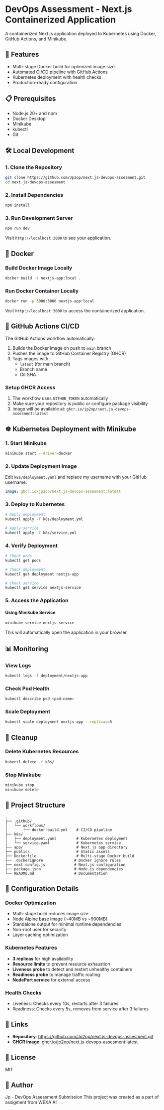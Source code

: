 # DevOps Assessment - Next.js Containerized Application

A containerized Next.js application deployed to Kubernetes using Docker, GitHub Actions, and Minikube.

## 🚀 Features

- Multi-stage Docker build for optimized image size
- Automated CI/CD pipeline with GitHub Actions
- Kubernetes deployment with health checks
- Production-ready configuration

## 📋 Prerequisites

- Node.js 20+ and npm
- Docker Desktop
- Minikube
- kubectl
- Git

## 🛠️ Local Development

### 1. Clone the Repository

```bash
git clone https://github.com/Jp2op/next.js-devops-assesment.git
cd next.js-devops-assesment
```

### 2. Install Dependencies

```bash
npm install
```

### 3. Run Development Server

```bash
npm run dev
```

Visit `http://localhost:3000` to see your application.

## 🐳 Docker

### Build Docker Image Locally

```bash
docker build -t nextjs-app:local .
```

### Run Docker Container Locally

```bash
docker run -p 3000:3000 nextjs-app:local
```

Visit `http://localhost:3000` to access the containerized application.

## 🔄 GitHub Actions CI/CD

The GitHub Actions workflow automatically:
1. Builds the Docker image on push to `main` branch
2. Pushes the image to GitHub Container Registry (GHCR)
3. Tags images with:
   - `latest` (for main branch)
   - Branch name
   - Git SHA

### Setup GHCR Access

1. The workflow uses `GITHUB_TOKEN` automatically
2. Make sure your repository is public or configure package visibility
3. Image will be available at: `ghcr.io/jp2op/next.js-devops-assesment:latest`

## ☸️ Kubernetes Deployment with Minikube

### 1. Start Minikube

```bash
minikube start --driver=docker
```

### 2. Update Deployment Image

Edit `k8s/deployment.yaml` and replace my username with your GitHub username:

```yaml
image: ghcr.io/jp2op/next.js-devops-assesment:latest
```


### 3. Deploy to Kubernetes

```bash
# Apply deployment
kubectl apply -f k8s/deployment.yml

# Apply service
kubectl apply -f k8s/service.yml
```

### 4. Verify Deployment

```bash
# Check pods
kubectl get pods

# Check deployment
kubectl get deployment nextjs-app

# Check service
kubectl get service nextjs-service
```

### 5. Access the Application

#### Using Minikube Service

```bash
minikube service nextjs-service
```

This will automatically open the application in your browser.


## 📊 Monitoring

### View Logs

```bash
kubectl logs -f deployment/nextjs-app
```

### Check Pod Health

```bash
kubectl describe pod <pod-name>
```

### Scale Deployment

```bash
kubectl scale deployment nextjs-app --replicas=5
```

## 🧹 Cleanup

### Delete Kubernetes Resources

```bash
kubectl delete -f k8s/
```

### Stop Minikube

```bash
minikube stop
minikube delete
```

## 📁 Project Structure

```
.
├── .github/
│   └── workflows/
│       └── docker-build.yml    # CI/CD pipeline
├── k8s/
│   ├── deployment.yaml         # Kubernetes deployment
│   └── service.yaml            # Kubernetes service
├── app/                        # Next.js app directory
├── public/                     # Static assets
├── Dockerfile                  # Multi-stage Docker build
├── .dockerignore              # Docker ignore rules
├── next.config.js             # Next.js configuration
├── package.json               # Node.js dependencies
└── README.md                  # Documentation
```

## 🔧 Configuration Details

### Docker Optimization
- Multi-stage build reduces image size
- Node Alpine base image (~40MB vs ~900MB)
- Standalone output for minimal runtime dependencies
- Non-root user for security
- Layer caching optimization

### Kubernetes Features
- **3 replicas** for high availability
- **Resource limits** to prevent resource exhaustion
- **Liveness probe** to detect and restart unhealthy containers
- **Readiness probe** to manage traffic routing
- **NodePort service** for external access

### Health Checks
- Liveness: Checks every 10s, restarts after 3 failures
- Readiness: Checks every 5s, removes from service after 3 failures

## 🔗 Links

- **Repository**: https://github.com/Jp2op/next.js-devops-assesment.git
- **GHCR Image**: ghcr.io/jp2op/next.js-devops-assesment:latest

## 📝 License

MIT

## 👤 Author

Jp - DevOps Assessment Submission
This project was created as a part of assigment from WEXA AI